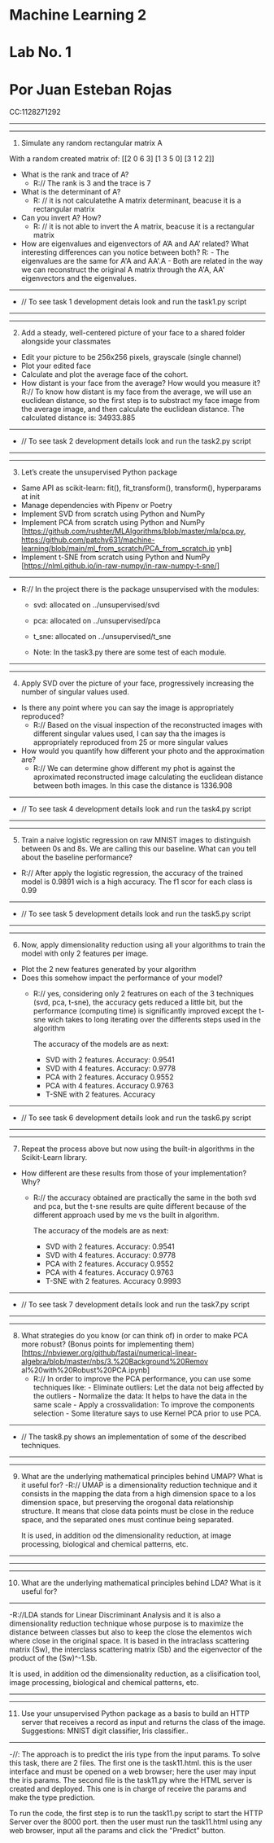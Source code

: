 # Machine Learning 2

# Lab No. 1
# Por Juan Esteban Rojas
CC:1128271292


----------------------------------------------------------------------
----------------------------------------------------------------------
1. Simulate any random rectangular matrix A

With a random created matrix of:
[[2 0 6 3]
 [1 3 5 0]
 [3 1 2 2]]
   
- What is the rank and trace of A?
    - R:// The rank is 3 and the trace is 7
- What is the determinant of A?
    - R: // it is not calculatethe A matrix determinant, beacuse it is a rectangular matrix
- Can you invert A? How?
    - R: // it is not able to invert the A matrix, beacuse it is a rectangular matrix
- How are eigenvalues and eigenvectors of A’A and AA’ related? What interesting differences can you notice between both?
    R: - The eigenvalues are the same for A'A and AA'.A
       - Both are related in the way we can reconstruct the original A matrix through the A'A, AA' eigenvectors and the eigenvalues.
----------------------------------------------------------------------
- // To see task 1 development detais look and run the task1.py script


----------------------------------------------------------------------
----------------------------------------------------------------------
2. Add a steady, well-centered picture of your face to a shared folder alongside your classmates
- Edit your picture to be 256x256 pixels, grayscale (single channel)
- Plot your edited face
- Calculate and plot the average face of the cohort.
- How distant is your face from the average? How would you measure it?
    R:// To know how distant is my face from the average, we will use an euclidean distance, so
          the first step is to substract my face image from the average image, and then calculate 
          the euclidean distance. The calculated distance is: 34933.885
----------------------------------------------------------------------
  
- // To see task 2 development details look and run the task2.py script


----------------------------------------------------------------------
----------------------------------------------------------------------
3. Let’s create the unsupervised Python package
- Same API as scikit-learn: fit(), fit_transform(), transform(), hyperparams at init
- Manage dependencies with Pipenv or Poetry
- Implement SVD from scratch using Python and NumPy
- Implement PCA from scratch using Python and NumPy
[https://github.com/rushter/MLAlgorithms/blob/master/mla/pca.py,
https://github.com/patchy631/machine-learning/blob/main/ml_from_scratch/PCA_from_scratch.ip
ynb]
- Implement t-SNE from scratch using Python and NumPy
[https://nlml.github.io/in-raw-numpy/in-raw-numpy-t-sne/]
----------------------------------------------------------------------

- R:// In the project there is the package unsupervised with the modules:
    - svd: allocated on ../unsupervised/svd
    - pca: allocated on ../unsupervised/pca
    - t_sne: allocated on ../unsupervised/t_sne

    - Note: In the task3.py there are some test of each module.


----------------------------------------------------------------------
----------------------------------------------------------------------
4. Apply SVD over the picture of your face, progressively increasing the number of singular values used. 
- Is there any point where you can say the image is appropriately reproduced?
    - R:// Based on the visual inspection of the reconstructed images with different singular values used,
          I can say tha the images is appropriately reproduced from 25 or more singular values
- How would you quantify how different your photo and the approximation are?
    - R:// We can determine ghow different my phot is against the aproximated reconstructed image calculating
            the euclidean distance between both images. In this case the distance is 1336.908
----------------------------------------------------------------------
- // To see task 4 development details look and run the task4.py script

  
----------------------------------------------------------------------
----------------------------------------------------------------------
5. Train a naive logistic regression on raw MNIST images to distinguish between 0s and 8s. We are calling 
this our baseline. What can you tell about the baseline performance?

- R:// After apply the logistic regression, the accuracy of the trained model is  0.9891 wich is a high accuracy.
      The f1 scor for each class is 0.99
----------------------------------------------------------------------
- // To see task 5 development details look and run the task5.py script

----------------------------------------------------------------------
----------------------------------------------------------------------
6. Now, apply dimensionality reduction using all your algorithms to train the model with only 2 features per
image.
- Plot the 2 new features generated by your algorithm
- Does this somehow impact the performance of your model?
    - R:// yes, considering only 2 featrures on each of the 3 techniques (svd, pca, t-sne), the accuracy gets reduced a
      little bit, but the performance (computing time) is significantly improved except the t-sne wich takes to long
      iterating over the differents steps used in the algorithm

      The accuracy of the models are as next:
      - SVD with 2 features. Accuracy: 0.9541
      - SVD with 4 features. Accuracy: 0.9778
      - PCA with 2 features. Accuracy 0.9552
      - PCA with 4 features. Accuracy 0.9763
      - T-SNE with 2 features. Accuracy
----------------------------------------------------------------------
- // To see task 6 development details look and run the task6.py script


----------------------------------------------------------------------
----------------------------------------------------------------------
7. Repeat the process above but now using the built-in algorithms in the Scikit-Learn library.
- How different are these results from those of your implementation? Why?
    - R:// the accuracy obtained are practically the same in the both svd and pca, but the t-sne results are quite different because
      of the different approach used by me vs the built in algorithm.

      The accuracy of the models are as next:
      - SVD with 2 features. Accuracy: 0.9541
      - SVD with 4 features. Accuracy: 0.9778
      - PCA with 2 features. Accuracy 0.9552
      - PCA with 4 features. Accuracy 0.9763
      - T-SNE with 2 features. Accuracy 0.9993
      
----------------------------------------------------------------------
- // To see task 7 development details look and run the task7.py script

----------------------------------------------------------------------
----------------------------------------------------------------------
8. What strategies do you know (or can think of) in order to make PCA more robust? (Bonus points for
implementing them)
[https://nbviewer.org/github/fastai/numerical-linear-algebra/blob/master/nbs/3.%20Background%20Remov
al%20with%20Robust%20PCA.ipynb]
    - R:// In order to improve the PCA performance, you can use some techniques like:
              - Eliminate outliers: Let the data not beig affected by the outliers
              - Normalize the data: It helps to have the data in the same scale
              - Apply a crossvalidation: To improve the components selection
              - Some literature says to use Kernel PCA prior to use PCA.
----------------------------------------------------------------------

- // The task8.py shows an implementation of some of the described techniques.

----------------------------------------------------------------------
----------------------------------------------------------------------
9. What are the underlying mathematical principles behind UMAP? What is it useful for?
    -R:// UMAP is a dimensionality reduction technique and it consists in the mapping the data from a high dimension  space to a los dimension space, but
           preserving the orogonal data relationship structure. It means that close data points must be close in the reduce space, and the separated ones
           must continue being separated.
   
   It is used, in addition od the dimensionality reduction, at image processing, biological and chemical patterns, etc.

   
----------------------------------------------------------------------


----------------------------------------------------------------------
----------------------------------------------------------------------
10. What are the underlying mathematical principles behind LDA? What is it useful for?
----------------------------------------------------------------------
   -R://LDA stands for Linear Discriminant Analysis and it is also a dimensionality reduction technique whose purpose is to maximize the distance between 
        classes but also to keep the close the elementos wich where close in the original space. It is based in the intraclass scattering matrix (Sw), the 
        interclass scattering matrix (Sb) and the eigenvector of the product of the (Sw)^-1.Sb.

   It is used, in addition od the dimensionality reduction, as a clisification tool, image processing, biological and chemical patterns, etc.

----------------------------------------------------------------------
----------------------------------------------------------------------
11. Use your unsupervised Python package as a basis to build an HTTP server that receives a record as input
and returns the class of the image. Suggestions: MNIST digit classifier, Iris classifier..
----------------------------------------------------------------------
-//: The approach is to predict the iris type from the input params. To solve this task, there are 2 files. The first one is the task11.html. this is the 
     user interface  and must be opened on a web browser; here the user may input the iris params. The second file is the task11.py whre the HTML server 
     is created and deployed. This one is in charge of receive the params and make the type prediction.  
     
   To run the code, the first step is to run the task11.py script to start the HTTP Server over the 8000 port. then the user must run the task11.html using 
    any web browser, input all the params and click the "Predict" button.
     
